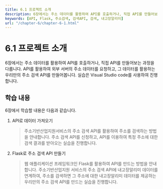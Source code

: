 ```yaml
---
title: 6.1 프로젝트 소개
description: 6장에서는 주소 데이터를 활용하여 API를 호출하거나, 직접 API를 만들어보는 과정을 다룹니다. API를 활용하여 외부 서버의 주소 데이터를 요청하고, 그 데이터를 활용하는 우리만의 주소 검색 API를 만들어봅니다.
keywords: [API, Flask, 주소검색, 검색API, 검색, 내고장알리미]
url: "/chapter-6/chapter-6-1.html"
---
```


# 6.1 프로젝트 소개

6장에서는 주소 데이터를 활용하여 API를 호출하거나, 직접 API를 만들어보는 과정을 다룹니다. API를 활용하여 외부 서버의 주소 데이터를 요청하고, 그 데이터를 활용하는 우리만의 주소 검색 API를 만들어봅니다. 실습은 Visual Studio code를 사용하여 진행합니다.

## 학습 내용

6장에서 학습할 내용은 다음과 같습니다.

1. API로 데이터 가져오기<br>

   > 주소기반산업지원서비스의 주소 검색 API를 활용하여 주소를 검색하는 방법을 안내합니다. 주소 검색 API를 신청하고, API를 이용하여 특정 주소에 대한 검색 결과를 받아오는 실습을 진행합니다.

2. Flask로 주소 검색 API 만들기<br>
   > 웹 애플리케이션 프레임워크인 Flask를 활용하여 API를 만드는 방법을 안내합니다. 주소기반산업지원 서비스의 주소 검색 API에 내고장알리미 데이터를 연계하여, 주소를 검색하면 그 주소에 대한 내고장알리미 데이터를 제공하는 우리만의 주소 검색 API를 만드는 실습을 진행합니다.
